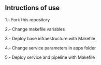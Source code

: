 

## Intructions of use


1.- Fork this repository

2.- Change makefile variables

3.- Deploy base infraestructure with Makefile

4.- Change service parameters in apps folder

5.- Deploy service and pipeline with Makefile


